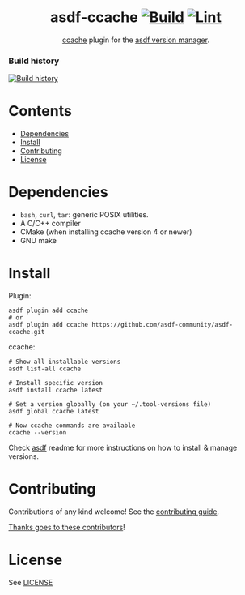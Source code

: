 <div align="center">

# asdf-ccache [![Build](https://github.com/asdf-community/asdf-ccache/actions/workflows/build.yml/badge.svg)](https://github.com/asdf-community/asdf-ccache/actions/workflows/build.yml) [![Lint](https://github.com/asdf-community/asdf-ccache/actions/workflows/lint.yml/badge.svg)](https://github.com/asdf-community/asdf-ccache/actions/workflows/lint.yml)


[ccache](https://ccache.dev/documentation.html) plugin for the [asdf version manager](https://asdf-vm.com).

</div>

### Build history

[![Build history](https://buildstats.info/github/chart/asdf-community/asdf-ccache?branch=master)](https://github.com/asdf-community/asdf-ccache/actions)

# Contents

- [Dependencies](#dependencies)
- [Install](#install)
- [Contributing](#contributing)
- [License](#license)

# Dependencies

- `bash`, `curl`, `tar`: generic POSIX utilities.
- A C/C++ compiler
- CMake (when installing ccache version 4 or newer)
- GNU make

# Install

Plugin:

```shell
asdf plugin add ccache
# or
asdf plugin add ccache https://github.com/asdf-community/asdf-ccache.git
```

ccache:

```shell
# Show all installable versions
asdf list-all ccache

# Install specific version
asdf install ccache latest

# Set a version globally (on your ~/.tool-versions file)
asdf global ccache latest

# Now ccache commands are available
ccache --version
```

Check [asdf](https://github.com/asdf-vm/asdf) readme for more instructions on how to
install & manage versions.

# Contributing

Contributions of any kind welcome! See the [contributing guide](contributing.md).

[Thanks goes to these contributors](https://github.com/asdf-community/asdf-ccache/graphs/contributors)!

# License

See [LICENSE](LICENSE)
